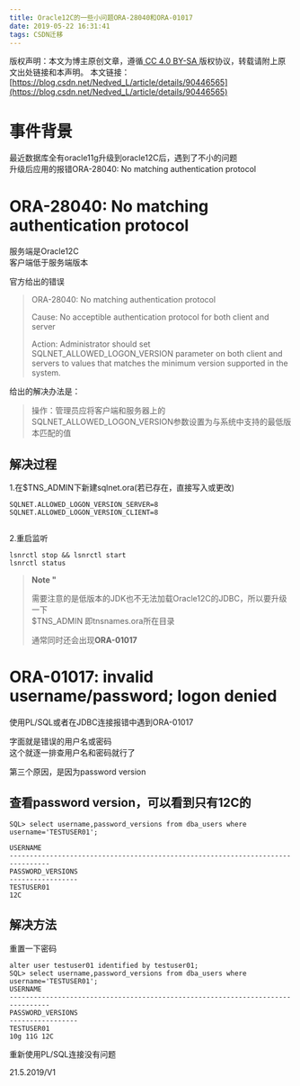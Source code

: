 ```yaml
---
title: Oracle12C的一些小问题ORA-28040和ORA-01017
date: 2019-05-22 16:31:41
tags: CSDN迁移
---
```

 [ ](http://creativecommons.org/licenses/by-sa/4.0/) 版权声明：本文为博主原创文章，遵循[ CC 4.0 BY-SA ](http://creativecommons.org/licenses/by-sa/4.0/)版权协议，转载请附上原文出处链接和本声明。  本文链接：[https://blog.csdn.net/Nedved_L/article/details/90446565](https://blog.csdn.net/Nedved_L/article/details/90446565)   
    
  # []()事件背景

 最近数据库全有oracle11g升级到oracle12C后，遇到了不小的问题  
 升级后应用的报错ORA-28040: No matching authentication protocol

 
# []()ORA-28040: No matching authentication protocol

 服务端是Oracle12C  
 客户端低于服务端版本

 官方给出的错误

 
> ORA-28040: No matching authentication protocol  
>   
>  Cause: No acceptible authentication protocol for both client and server  
>   
>  Action: Administrator should set SQLNET_ALLOWED_LOGON_VERSION parameter on both client and servers to values that matches the minimum version supported in the system.
> 
>  
 给出的解决办法是：

 
> 操作：管理员应将客户端和服务器上的SQLNET_ALLOWED_LOGON_VERSION参数设置为与系统中支持的最低版本匹配的值
> 
>  
 
## []()解决过程

 1.在$TNS_ADMIN下新建sqlnet.ora(若已存在，直接写入或更改)

 
```
SQLNET.ALLOWED_LOGON_VERSION_SERVER=8
SQLNET.ALLOWED_LOGON_VERSION_CLIENT=8


```
 2.重启监听

 
```
lsnrctl stop && lsnrctl start
lsnrctl status

```
 
> **Note "**  
>   
>  需要注意的是低版本的JDK也不无法加载Oracle12C的JDBC，所以要升级一下  
>  $TNS_ADMIN 即tnsnames.ora所在目录  
>   
>  通常同时还会出现**ORA-01017**
> 
>  
 
# []()ORA-01017: invalid username/password; logon denied

 使用PL/SQL或者在JDBC连接报错中遇到ORA-01017

 字面就是错误的用户名或密码  
 这个就逐一排查用户名和密码就行了

 第三个原因，是因为password version

 
## []()查看password version，可以看到只有12C的

 
```
SQL> select username,password_versions from dba_users where username='TESTUSER01';

USERNAME
--------------------------------------------------------------------------------
PASSWORD_VERSIONS
-----------------
TESTUSER01
12C

```
 
## []()解决方法

 重置一下密码

 
```
alter user testuser01 identified by testuser01;
SQL> select username,password_versions from dba_users where username='TESTUSER01';
USERNAME
--------------------------------------------------------------------------------
PASSWORD_VERSIONS
-----------------
TESTUSER01
10g 11G 12C

```
 重新使用PL/SQL连接没有问题

 21.5.2019/V1

   
  